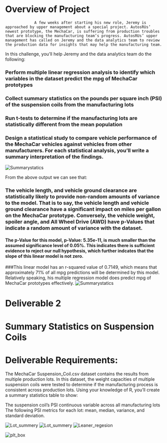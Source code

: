 # Overview of Project
                 A few weeks after starting his new role, Jeremy is approached by upper management about a special project. AutosRUs’ newest prototype, the MechaCar, is suffering from production troubles that are blocking the manufacturing team’s progress. AutosRUs’ upper management has called on Jeremy and the data analytics team to review the production data for insights that may help the manufacturing team.

In this challenge, you’ll help Jeremy and the data analytics team do the following:
### Perform multiple linear regression analysis to identify which variables in the dataset predict the mpg of MechaCar prototypes
### Collect summary statistics on the pounds per square inch (PSI) of the suspension coils from the manufacturing lots
### Run t-tests to determine if the manufacturing lots are statistically different from the mean population
### Design a statistical study to compare vehicle performance of the MechaCar vehicles against vehicles from other manufacturers. For each statistical analysis, you’ll write a summary interpretation of the findings.
  ![Summarystatics](https://user-images.githubusercontent.com/90371048/148339902-4b87bedf-220a-46fd-8e06-02a46587d1ba.PNG)

  From the above output we can see that:
 ### The vehicle length, and vehicle ground clearance are statistically likely to provide non-random amounts of variance to the model. That is to say, the vehicle length and vehicle ground clearance have a significant impact on miles per gallon on the MechaCar prototype. Conversely, the vehicle weight, spoiler angle, and All Wheel Drive (AWD) have p-Values that indicate a random amount of variance with the dataset. 
 
 #### The p-Value for this model, p-Value: 5.35e-11, is much smaller than the assumed significance level of 0.05%. This indicates there is sufficient evidence to reject our null hypothesis, which further indcates that the slope of this linear model is not zero. 
 ###This linear model has an r-squared value of 0.7149, which means that approximately 71% of all mpg predictions will be determined by this model. Relatively speaking, his multiple regression model does predict mpg of MechaCar prototypes effectively.
![Summarystatics](https://user-images.githubusercontent.com/90371048/148506844-e50604cc-d47b-4339-b081-97e8e9d7f6e3.PNG)

 # Deliverable 2
 # Summary Statistics on Suspension Coils
 # Deliverable Requirements:  
 The MechaCar Suspension_Coil.csv dataset contains the results from multiple production lots. In this dataset, the weight capacities of multiple suspension coils were tested to determine if the manufacturing process is consistent across production lots. Using your knowledge of R, you’ll create a summary statistics table to show:

The suspension coil’s PSI continuous variable across all manufacturing lots
The following PSI metrics for each lot: mean, median, variance, and standard deviation.

             
![Lot_summery](https://user-images.githubusercontent.com/90371048/148340939-2ffe5a65-d425-4c1f-977d-15798c89a06c.PNG)
![Lot_summery](https://user-images.githubusercontent.com/90371048/148508685-1662fe44-03e2-4de3-93e9-fa785909bdc9.PNG)
![Leaner_regesion](https://user-images.githubusercontent.com/90371048/148508730-9dcbd455-3c7e-4794-bf16-7412855495f4.PNG)

![plt_box](https://user-images.githubusercontent.com/90371048/148508524-ab0cfc16-501d-4b12-90cf-aed7187763be.PNG)

           


